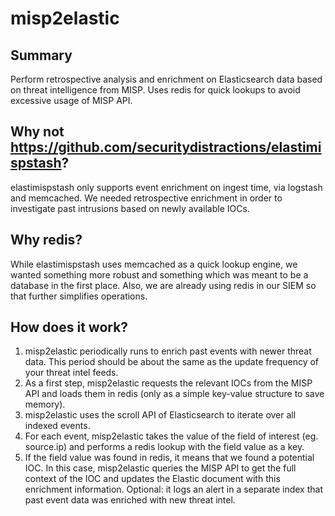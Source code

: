 # misp2elastic

## Summary
Perform retrospective analysis and enrichment on Elasticsearch data based on threat intelligence from MISP.
Uses redis for quick lookups to avoid excessive usage of MISP API.

## Why not https://github.com/securitydistractions/elastimispstash?
elastimispstash only supports event enrichment on ingest time, via logstash and memcached.
We needed retrospective enrichment in order to investigate past intrusions based on newly available IOCs.

## Why redis?
While elastimispstash uses memcached as a quick lookup engine, we wanted something more robust and something which was meant to be a database in the first place.
Also, we are already using redis in our SIEM so that further simplifies operations.

## How does it work?
1. misp2elastic periodically runs to enrich past events with newer threat data. This period should be about the same as the update frequency of your threat intel feeds.
2. As a first step, misp2elastic requests the relevant IOCs from the MISP API and loads them in redis (only as a simple key-value structure to save memory).
3. misp2elastic uses the scroll API of Elasticsearch to iterate over all indexed events.
4. For each event, misp2elastic takes the value of the field of interest (eg. source.ip) and performs a redis lookup with the field value as a key.
5. If the field value was found in redis, it means that we found a potential IOC. In this case, misp2elastic queries the MISP API to get the full context of the IOC and updates the Elastic document with this enrichment information. Optional: it logs an alert in a separate index that past event data was enriched with new threat intel.